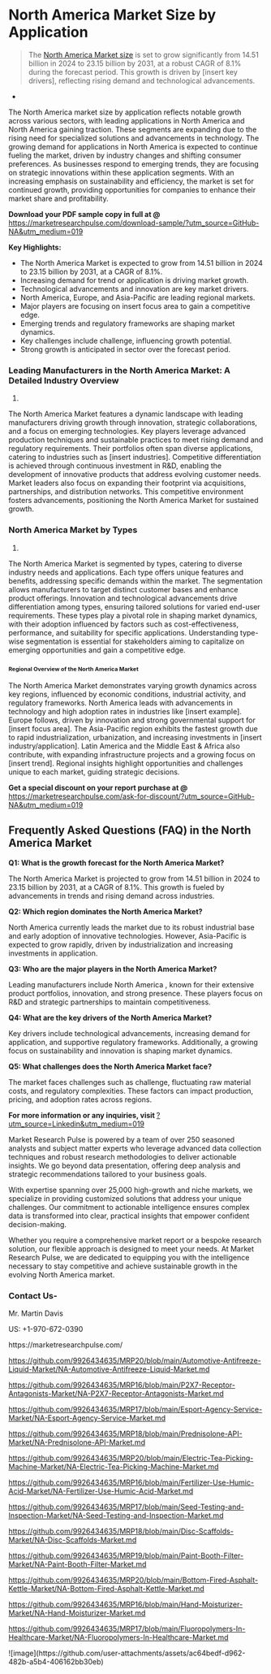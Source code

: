 <h1>North America  Market&nbsp;Size by Application</h1><blockquote><p>The <a href="https://marketresearchpulse.com/download-sample/?utm_source=GitHub-NA&amp;utm_medium=019">North America  Market size</a> is set to grow significantly from 14.51 billion in 2024 to 23.15 billion by 2031, at a robust CAGR of 8.1% during the forecast period. This growth is driven by [insert key drivers], reflecting rising demand and technological advancements.</p></blockquote><ul><li></li></ul><p>The North America  market size by application reflects notable growth across various sectors, with leading applications in North America  and North America  gaining traction. These segments are expanding due to the rising need for specialized solutions and advancements in technology. The growing demand for applications in North America  is expected to continue fueling the market, driven by industry changes and shifting consumer preferences. As businesses respond to emerging trends, they are focusing on strategic innovations within these application segments. With an increasing emphasis on sustainability and efficiency, the market is set for continued growth, providing opportunities for companies to enhance their market share and profitability.</p><p><strong>Download your PDF sample copy in full at @ </strong><a href="https://marketresearchpulse.com/download-sample/?utm_source=GitHub-NA&amp;utm_medium=019">https://marketresearchpulse.com/download-sample/?utm_source=GitHub-NA&amp;utm_medium=019</a></p><p><strong>Key Highlights: </strong></p><ul><li>The North America  Market is expected to grow from 14.51 billion in 2024 to 23.15 billion by 2031, at a CAGR of 8.1%.</li><li>Increasing demand for trend or application is driving market growth.</li><li>Technological advancements and innovation are key market drivers.</li><li>North America, Europe, and Asia-Pacific are leading regional markets.</li><li>Major players are focusing on insert focus area to gain a competitive edge.</li><li>Emerging trends and regulatory frameworks are shaping market dynamics.</li><li>Key challenges include challenge, influencing growth potential.</li><li>Strong growth is anticipated in sector over the forecast period.</li></ul><h3>Leading Manufacturers in the North America  Market: A Detailed Industry Overview</h3><ol><li></li></ol><div class="flex max-w-full flex-col flex-grow"><div class="min-h-8 text-message flex w-full flex-col items-end gap-2 whitespace-normal break-words [.text-message+&amp;]:mt-5" dir="auto" data-message-author-role="assistant" data-message-id="fd8432e4-4910-450d-b182-61b7bfb0a01f" data-message-model-slug="gpt-4o"><div class="flex w-full flex-col gap-1 empty:hidden first:pt-[3px]"><div class="markdown prose w-full break-words dark:prose-invert light"><p>The North America  Market features a dynamic landscape with leading manufacturers driving growth through innovation, strategic collaborations, and a focus on emerging technologies. Key players leverage advanced production techniques and sustainable practices to meet rising demand and regulatory requirements. Their portfolios often span diverse applications, catering to industries such as [insert industries]. Competitive differentiation is achieved through continuous investment in R&amp;D, enabling the development of innovative products that address evolving customer needs. Market leaders also focus on expanding their footprint via acquisitions, partnerships, and distribution networks. This competitive environment fosters advancements, positioning the North America  Market for sustained growth.</p></div></div></div></div><h3>North America  Market by Types</h3><ol><li></li></ol><div class="flex max-w-full flex-col flex-grow"><div class="min-h-8 text-message flex w-full flex-col items-end gap-2 whitespace-normal break-words [.text-message+&amp;]:mt-5" dir="auto" data-message-author-role="assistant" data-message-id="084470be-0bb7-4664-bddf-5156b4f41249" data-message-model-slug="gpt-4o-mini"><div class="flex w-full flex-col gap-1 empty:hidden first:pt-[3px]"><div class="markdown prose w-full break-words dark:prose-invert light"><p>The North America  Market is segmented by types, catering to diverse industry needs and applications. Each type offers unique features and benefits, addressing specific demands within the market. The segmentation allows manufacturers to target distinct customer bases and enhance product offerings. Innovation and technological advancements drive differentiation among types, ensuring tailored solutions for varied end-user requirements. These types play a pivotal role in shaping market dynamics, with their adoption influenced by factors such as cost-effectiveness, performance, and suitability for specific applications. Understanding type-wise segmentation is essential for stakeholders aiming to capitalize on emerging opportunities and gain a competitive edge.</p></div></div></div></div><h3><span style="font-size: 11px;">Regional Overview of the North America  Market</span></h3><div class="flex max-w-full flex-col flex-grow"><div class="min-h-8 text-message flex w-full flex-col items-end gap-2 whitespace-normal break-words [.text-message+&amp;]:mt-5" dir="auto" data-message-author-role="assistant" data-message-id="e9038762-ce64-4e30-91c9-9bd413514231" data-message-model-slug="gpt-4o-mini"><div class="flex w-full flex-col gap-1 empty:hidden first:pt-[3px]"><div class="markdown prose w-full break-words dark:prose-invert light"><p>The North America  Market demonstrates varying growth dynamics across key regions, influenced by economic conditions, industrial activity, and regulatory frameworks. North America leads with advancements in technology and high adoption rates in industries like [insert example]. Europe follows, driven by innovation and strong governmental support for [insert focus area]. The Asia-Pacific region exhibits the fastest growth due to rapid industrialization, urbanization, and increasing investments in [insert industry/application]. Latin America and the Middle East &amp; Africa also contribute, with expanding infrastructure projects and a growing focus on [insert trend]. Regional insights highlight opportunities and challenges unique to each market, guiding strategic decisions.</p></div></div></div></div><p><strong>Get a special discount on your report purchase at @ </strong><a href="https://marketresearchpulse.com/ask-for-discount/?utm_source=GitHub-NA&amp;utm_medium=019">https://marketresearchpulse.com/ask-for-discount/?utm_source=GitHub-NA&amp;utm_medium=019</a></p><h2>Frequently Asked Questions (FAQ) in the North America  Market</h2><p><strong>Q1: What is the growth forecast for the North America  Market?</strong></p><p>The North America  Market is projected to grow from 14.51 billion in 2024 to 23.15 billion by 2031, at a CAGR of 8.1%. This growth is fueled by advancements in trends and rising demand across industries.</p><p><strong>Q2: Which region dominates the North America  Market?</strong></p><p>North America currently leads the market due to its robust industrial base and early adoption of innovative technologies. However, Asia-Pacific is expected to grow rapidly, driven by industrialization and increasing investments in application.</p><p><strong>Q3: Who are the major players in the North America  Market?</strong></p><p>Leading manufacturers include North America , known for their extensive product portfolios, innovation, and strong presence. These players focus on R&amp;D and strategic partnerships to maintain competitiveness.</p><p><strong>Q4: What are the key drivers of the North America  Market?</strong></p><p>Key drivers include technological advancements, increasing demand for application, and supportive regulatory frameworks. Additionally, a growing focus on sustainability and innovation is shaping market dynamics.</p><p><strong>Q5: What challenges does the North America  Market face?</strong></p><p>The market faces challenges such as challenge, fluctuating raw material costs, and regulatory complexities. These factors can impact production, pricing, and adoption rates across regions.</p><p><strong>For more information or any inquiries, visit&nbsp;</strong><a href="?utm_source=Linkedin&utm_medium=019">?utm_source=Linkedin&utm_medium=019</a></p><p>Market Research Pulse is powered by a team of over 250 seasoned analysts and subject matter experts who leverage advanced data collection techniques and robust research methodologies to deliver actionable insights. We go beyond data presentation, offering deep analysis and strategic recommendations tailored to your business goals.</p><p>With expertise spanning over 25,000 high-growth and niche markets, we specialize in providing customized solutions that address your unique challenges. Our commitment to actionable intelligence ensures complex data is transformed into clear, practical insights that empower confident decision-making.</p><p>Whether you require a comprehensive market report or a bespoke research solution, our flexible approach is designed to meet your needs. At Market Research Pulse, we are dedicated to equipping you with the intelligence necessary to stay competitive and achieve sustainable growth in the evolving North America  market.</p><h3><strong>Contact Us-</strong></h3><p>Mr. Martin Davis</p><p>US: +1-970-672-0390</p><p>https://marketresearchpulse.com/</p><p><a href="https://github.com/9926434635/MRP20/blob/main/Automotive-Antifreeze-Liquid-Market/NA-Automotive-Antifreeze-Liquid-Market.md">https://github.com/9926434635/MRP20/blob/main/Automotive-Antifreeze-Liquid-Market/NA-Automotive-Antifreeze-Liquid-Market.md</a></p><p><a href="https://github.com/9926434635/MRP16/blob/main/P2X7-Receptor-Antagonists-Market/NA-P2X7-Receptor-Antagonists-Market.md">https://github.com/9926434635/MRP16/blob/main/P2X7-Receptor-Antagonists-Market/NA-P2X7-Receptor-Antagonists-Market.md</a></p><p><a href="https://github.com/9926434635/MRP17/blob/main/Esport-Agency-Service-Market/NA-Esport-Agency-Service-Market.md">https://github.com/9926434635/MRP17/blob/main/Esport-Agency-Service-Market/NA-Esport-Agency-Service-Market.md</a></p><p><a href="https://github.com/9926434635/MRP18/blob/main/Prednisolone-API-Market/NA-Prednisolone-API-Market.md">https://github.com/9926434635/MRP18/blob/main/Prednisolone-API-Market/NA-Prednisolone-API-Market.md</a></p><p><a href="https://github.com/9926434635/MRP20/blob/main/Electric-Tea-Picking-Machine-Market/NA-Electric-Tea-Picking-Machine-Market.md">https://github.com/9926434635/MRP20/blob/main/Electric-Tea-Picking-Machine-Market/NA-Electric-Tea-Picking-Machine-Market.md</a></p><p><a href="https://github.com/9926434635/MRP16/blob/main/Fertilizer-Use-Humic-Acid-Market/NA-Fertilizer-Use-Humic-Acid-Market.md">https://github.com/9926434635/MRP16/blob/main/Fertilizer-Use-Humic-Acid-Market/NA-Fertilizer-Use-Humic-Acid-Market.md</a></p><p><a href="https://github.com/9926434635/MRP17/blob/main/Seed-Testing-and-Inspection-Market/NA-Seed-Testing-and-Inspection-Market.md">https://github.com/9926434635/MRP17/blob/main/Seed-Testing-and-Inspection-Market/NA-Seed-Testing-and-Inspection-Market.md</a></p><p><a href="https://github.com/9926434635/MRP18/blob/main/Disc-Scaffolds-Market/NA-Disc-Scaffolds-Market.md">https://github.com/9926434635/MRP18/blob/main/Disc-Scaffolds-Market/NA-Disc-Scaffolds-Market.md</a></p><p><a href="https://github.com/9926434635/MRP19/blob/main/Paint-Booth-Filter-Market/NA-Paint-Booth-Filter-Market.md">https://github.com/9926434635/MRP19/blob/main/Paint-Booth-Filter-Market/NA-Paint-Booth-Filter-Market.md</a></p><p><a href="https://github.com/9926434635/MRP20/blob/main/Bottom-Fired-Asphalt-Kettle-Market/NA-Bottom-Fired-Asphalt-Kettle-Market.md">https://github.com/9926434635/MRP20/blob/main/Bottom-Fired-Asphalt-Kettle-Market/NA-Bottom-Fired-Asphalt-Kettle-Market.md</a></p><p><a href="https://github.com/9926434635/MRP16/blob/main/Hand-Moisturizer-Market/NA-Hand-Moisturizer-Market.md">https://github.com/9926434635/MRP16/blob/main/Hand-Moisturizer-Market/NA-Hand-Moisturizer-Market.md</a></p><p><a href="https://github.com/9926434635/MRP17/blob/main/Fluoropolymers-In-Healthcare-Market/NA-Fluoropolymers-In-Healthcare-Market.md">https://github.com/9926434635/MRP17/blob/main/Fluoropolymers-In-Healthcare-Market/NA-Fluoropolymers-In-Healthcare-Market.md</a></p>
![image](https://github.com/user-attachments/assets/ac64bedf-d962-482b-a5b4-406162bb30eb)
